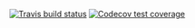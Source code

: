 <!-- badges: start -->
  [![Travis build status](https://travis-ci.com/Adam-Aley/Stats302Project2.svg?branch=master)](https://travis-ci.com/Adam-Aley/Stats302Project2)
  [![Codecov test coverage](https://codecov.io/gh/Adam-Aley/Stats302Project2/branch/master/graph/badge.svg)](https://codecov.io/gh/Adam-Aley/Stats302Project2?branch=master)
  <!-- badges: end -->
